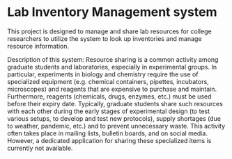 # Lab Inventory Management system 
This project is designed to manage and share lab resources for college researchers to utilize the system to look up inventories and manage resource information.

Description of this system:
Resource sharing is a common activity among graduate students and laboratories, especially in experimental groups. 
In particular, experiments in biology and chemistry require the use of specialized equipment (e.g. chemical containers, pipettes, incubators, microscopes) and reagents that are expensive to purchase and maintain. Furthermore, reagents (chemicals, drugs, enzymes, etc.) must be used before their expiry date. Typically, graduate students share such resources with each other during the early stages of experimental design (to test various setups, to develop and test new protocols), supply shortages (due to weather, pandemic, etc.) and to prevent unnecessary waste. This activity often takes place in mailing lists, bulletin boards, and on social media. However, a dedicated application for sharing these specialized items is currently not available. 

